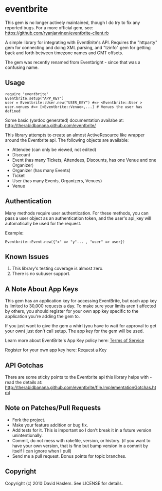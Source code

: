 eventbrite
================

This gem is no longer actively maintained, though I do try to fix any reported
bugs. For a more official gem, see: https://github.com/ryanjarvinen/eventbrite-client.rb

A simple library for integrating with EventBrite's API. Requires the "httparty" gem 
for connecting and doing XML parsing, and "tzinfo" gem for getting back and forth 
between timezone names and GMT offsets.

The gem was recently renamed from Eventbright - since that was
a confusing name. 

Usage
-----

    require 'eventbrite'
    Eventbrite.setup("APP_KEY")
    user = Eventbrite::User.new("USER_KEY") #=> <Eventbrite::User >
    user.venues #=> [<Eventbrite::Venue>,...] # Venues the user has defined


Some basic (yardoc generated) documentation availabe at: http://therabidbanana.github.com/eventbrite/

This library attempts to create an almost ActiveResource like wrapper
around the Eventbrite api. The following objects are available:

* Attendee (can only be viewed, not edited)
* Discount
* Event (has many Tickets, Attendees, Discounts, has one Venue and
  one Organizer)
* Organizer (has many Events)
* Ticket
* User (has many Events, Organizers, Venues)
* Venue



Authentication
--------------
Many methods require user authentication. For these methods, you can pass a user object as an authentication token, and the user's api_key will automatically be used for the request. 

Example:
    
    Eventbrite::Event.new({"x" => "y"... , "user" => user})

Known Issues
----------

1. This library's testing coverage is almost zero. 
2. There is no subuser support.


A Note About App Keys
---------------------

This gem has an application key for accessing EventBrite, but each app key is limited to 30,000 requests a day. To make sure your limits aren't affected by others, you should register for your own app key specific to the application you're adding the gem to. 

If you just want to give the gem a whirl (you have to wait for approval to get your own) just don't call setup. The app key for the gem will be used.

Learn more about EventBrite's App Key policy here: [Terms of Service](http://www.eventbrite.com/api/terms)

Register for your own app key here: [Request a Key](http://www.eventbrite.com/api/key/)


API Gotchas 
------------

There are some sticky points to the Eventbrite api this library helps with - read the details at: http://therabidbanana.github.com/eventbrite/file.ImplementationGotchas.html


Note on Patches/Pull Requests
-----------------------------
 
* Fork the project.
* Make your feature addition or bug fix.
* Add tests for it. This is important so I don't break it in a
  future version unintentionally.
* Commit, do not mess with rakefile, version, or history.
  (if you want to have your own version, that is fine but bump version in a commit by itself I can ignore when I pull)
* Send me a pull request. Bonus points for topic branches.

Copyright
---------

Copyright (c) 2010 David Haslem. See LICENSE for details.
